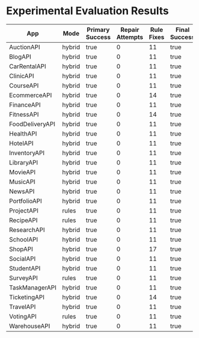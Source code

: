 # Experimental Evaluation Results

| App | Mode | Primary Success | Repair Attempts | Rule Fixes | Final Success | Duration (s) | Error |
|-----|------|----------------|----------------|-------------|----------------|---------------|-------|
| AuctionAPI | hybrid | true | 0 | 11 | true | 0.00 |  |
| BlogAPI | hybrid | true | 0 | 11 | true | 0.00 |  |
| CarRentalAPI | hybrid | true | 0 | 11 | true | 0.00 |  |
| ClinicAPI | hybrid | true | 0 | 11 | true | 0.00 |  |
| CourseAPI | hybrid | true | 0 | 11 | true | 0.00 |  |
| EcommerceAPI | hybrid | true | 0 | 14 | true | 0.00 |  |
| FinanceAPI | hybrid | true | 0 | 11 | true | 0.00 |  |
| FitnessAPI | hybrid | true | 0 | 14 | true | 0.00 |  |
| FoodDeliveryAPI | hybrid | true | 0 | 11 | true | 0.00 |  |
| HealthAPI | hybrid | true | 0 | 11 | true | 0.00 |  |
| HotelAPI | hybrid | true | 0 | 11 | true | 0.00 |  |
| InventoryAPI | hybrid | true | 0 | 11 | true | 0.00 |  |
| LibraryAPI | hybrid | true | 0 | 11 | true | 0.00 |  |
| MovieAPI | hybrid | true | 0 | 11 | true | 0.00 |  |
| MusicAPI | hybrid | true | 0 | 11 | true | 0.00 |  |
| NewsAPI | hybrid | true | 0 | 11 | true | 0.00 |  |
| PortfolioAPI | hybrid | true | 0 | 11 | true | 0.00 |  |
| ProjectAPI | rules | true | 0 | 11 | true | 0.00 |  |
| RecipeAPI | rules | true | 0 | 11 | true | 0.00 |  |
| ResearchAPI | hybrid | true | 0 | 11 | true | 0.00 |  |
| SchoolAPI | hybrid | true | 0 | 11 | true | 0.00 |  |
| ShopAPI | hybrid | true | 0 | 17 | true | 0.00 |  |
| SocialAPI | hybrid | true | 0 | 11 | true | 0.00 |  |
| StudentAPI | hybrid | true | 0 | 11 | true | 0.00 |  |
| SurveyAPI | rules | true | 0 | 11 | true | 0.00 |  |
| TaskManagerAPI | hybrid | true | 0 | 11 | true | 0.00 |  |
| TicketingAPI | hybrid | true | 0 | 14 | true | 0.00 |  |
| TravelAPI | hybrid | true | 0 | 11 | true | 0.00 |  |
| VotingAPI | rules | true | 0 | 11 | true | 0.00 |  |
| WarehouseAPI | hybrid | true | 0 | 11 | true | 0.00 |  |

